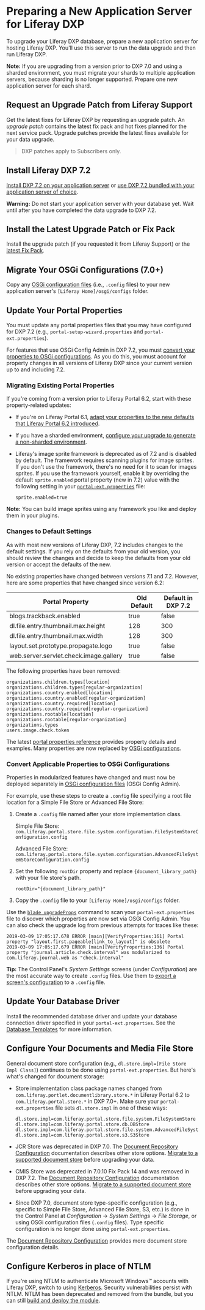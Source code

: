 # Preparing a New Application Server for Liferay DXP

To upgrade your Liferay DXP database, prepare a new application server for hosting Liferay DXP. You'll use this server to run the data upgrade and then run Liferay DXP.

**Note:** If you are upgrading from a version prior to DXP 7.0 and using a sharded environment, you must migrate your shards to multiple application servers, because sharding is no longer supported. Prepare one new application server for each shard.

## Request an Upgrade Patch from Liferay Support

Get the latest fixes for Liferay DXP by requesting an upgrade patch. An *upgrade patch* contains the latest fix pack and hot fixes planned for the next service pack. Upgrade patches provide the latest fixes available for your data upgrade.

> DXP patches apply to Subscribers only.

## Install Liferay DXP 7.2

[Install DXP 7.2 on your application server](/docs/7-2/deploy/-/knowledge_base/d/deploying-product) or [use DXP 7.2 bundled with your application server of choice](/docs/7-2/deploy/-/knowledge_base/d/installing-product). 

**Warning:** Do not start your application server with your database yet. Wait until after you have completed the data upgrade to DXP 7.2. 

## Install the Latest Upgrade Patch or Fix Pack

Install the upgrade patch (if you requested it from Liferay Support) or the [latest Fix Pack](https://help.liferay.com/hc/en-us/articles/360028810452-Patching-Liferay-DXP). 

## Migrate Your OSGi Configurations (7.0+)

Copy any [OSGi configuration files](/docs/7-2/user/-/knowledge_base/u/understanding-system-configuration-files) (i.e., `.config` files) to your new application server's `[Liferay Home]/osgi/configs` folder. 

## Update Your Portal Properties 

You must update any portal properties files that you may have configured for DXP 7.2 (e.g., `portal-setup-wizard.properties` and `portal-ext.properties`).

For features that use OSGi Config Admin in DXP 7.2, you must [convert your properties to OSGi configurations](#convert-applicable-properties-to-osgi-configurations). As you do this, you must account for property changes in all versions of Liferay DXP since your current version up to and including 7.2.

### Migrating Existing Portal Properties 

If you're coming from a version prior to Liferay Portal 6.2, start with these
property-related updates:

- If you're on Liferay Portal 6.1, [adapt your properties to the new defaults that Liferay Portal 6.2 introduced](/docs/6-2/deploy/-/knowledge_base/d/upgrading-liferay#review-the-liferay-6). 

- If you have a sharded environment, [configure your upgrade to generate a non-sharded environment](./97-upgrading-a-sharded-environment.md).

- Liferay's image sprite framework is deprecated as of 7.2 and is disabled by default. The framework requires scanning plugins for image sprites. If you don't use the framework, there's no need for it to scan for images sprites. If you use the framework yourself, enable it by overriding the default `sprite.enabled` portal property (new in 7.2) value with the following setting in your [`portal-ext.properties`](/docs/7-2/deploy/-/knowledge_base/d/portal-properties) file: 

    ```properties
    sprite.enabled=true
    ```

**Note:** You can build image sprites using any framework you like and deploy them in your plugins. 

### Changes to Default Settings

As with most new versions of Liferay DXP, 7.2 includes changes to the default settings. If you rely on the defaults from your old version, you should review the changes and decide to keep the defaults from your old version or accept the defaults of the new.

No existing properties have changed between versions 7.1 and 7.2. However, here are some properties that have changed since version 6.2: 

| **Portal Property** | **Old Default** | **Default in DXP 7.2** |
| --- | --- | --- |
| blogs.trackback.enabled | true | false |
| dl.file.entry.thumbnail.max.height | 128 | 300 |
| dl.file.entry.thumbnail.max.width | 128 | 300 |
| layout.set.prototype.propagate.logo | true | false |
| web.server.servlet.check.image.gallery | true | false |

The following properties have been removed:

```properties
organizations.children.types[location]
organizations.children.types[regular-organization]
organizations.country.enabled[location]
organizations.country.enabled[regular-organization]
organizations.country.required[location]
organizations.country.required[regular-organization]
organizations.rootable[location]
organizations.rootable[regular-organization]
organizations.types
users.image.check.token
```

The latest [portal properties reference](https://docs.liferay.com/dxp/portal/7.2-latest/propertiesdoc/portal.properties.html) provides property details and examples. Many properties are now replaced by [OSGi configurations](/docs/7-2/user/-/knowledge_base/u/system-settings#exporting-and-importing-configurations). 

### Convert Applicable Properties to OSGi Configurations 

Properties in modularized features have changed and must now be deployed separately in [OSGi configuration files](/docs/7-2/user/-/knowledge_base/u/system-settings#exporting-and-importing-configurations) (OSGi Config Admin).

For example, use these steps to create a `.config` file specifying a root file location for a Simple File Store or Advanced File Store:
 
1. Create a `.config` file named after your store implementation class.

    Simple File Store: 
    `com.liferay.portal.store.file.system.configuration.FileSystemStoreConfiguration.config`

    Advanced File Store:
    `com.liferay.portal.store.file.system.configuration.AdvancedFileSystemStoreConfiguration.config`

1. Set the following `rootDir` property and replace `{document_library_path}` with  your file store's path.

    ```properties
    rootDir="{document_library_path}"
    ```

1. Copy the `.config` file to your `[Liferay Home]/osgi/configs` folder.

Use the [`blade upgradeProps`](/docs/7-2/reference/-/knowledge_base/r/blade-cli) command to scan your `portal-ext.properties` file to discover which properties are now set via OSGi Config Admin. You can also check the upgrade log from previous attempts for traces like these:

```
2019-03-09 17:05:17.678 ERROR [main][VerifyProperties:161] Portal property "layout.first.pageable[link_to_layout]" is obsolete
2019-03-09 17:05:17.679 ERROR [main][VerifyProperties:136] Portal property "journal.article.check.interval" was modularized to com.liferay.journal.web as "check.interval"
```

**Tip:** The Control Panel's _System Settings_ screens (under _Configuration_) are the most accurate way to create `.config` files. Use them to [export a screen's configuration](/docs/7-2/user/-/knowledge_base/u/system-settings#exporting-and-importing-configurations) to a `.config` file. 

## Update Your Database Driver 

Install the recommended database driver and update your database connection driver specified in your `portal-ext.properties`. See the [Database Templates](/docs/7-2/deploy/-/knowledge_base/d/database-templates) for more information. 

## Configure Your Documents and Media File Store 

General document store configuration (e.g., `dl.store.impl=[File Store Impl Class]`) continues to be done using `portal-ext.properties`. But here's what's changed for document storage:

- Store implementation class package names changed from `com.liferay.portlet.documentlibrary.store.*` in Liferay Portal 6.2 to `com.liferay.portal.store.*` in DXP 7.0+. Make sure your `portal-ext.properties` file sets `dl.store.impl` in one of these ways:

    ```properties
    dl.store.impl=com.liferay.portal.store.file.system.FileSystemStore
    dl.store.impl=com.liferay.portal.store.db.DBStore
    dl.store.impl=com.liferay.portal.store.file.system.AdvancedFileSystemStore
    dl.store.impl=com.liferay.portal.store.s3.S3Store
    ```

- JCR Store was deprecated in DXP 7.0. The [Document Repository Configuration](/docs/7-2/deploy/-/knowledge_base/d/document-repository-configuration) documentation describes other store options. [Migrate to a supported document store](/docs/7-2/user/-/knowledge_base/u/server-administration) before upgrading your data. 

- CMIS Store was deprecated in 7.0.10 Fix Pack 14 and was removed in DXP 7.2. The [Document Repository Configuration](/docs/7-2/deploy/-/knowledge_base/d/document-repository-configuration) documentation describes other store options. [Migrate to a supported document store](/docs/7-2/user/-/knowledge_base/u/server-administration) before upgrading your data. 

- Since DXP 7.0, document store type-specific configuration (e.g., specific to Simple File Store, Advanced File Store, S3, etc.) is done in the Control Panel at _Configuration_ → _System Settings_ → _File Storage_, or using OSGi configuration files (`.config` files). Type specific configuration is no longer done using `portal-ext.properties`. 

The [Document Repository Configuration](/docs/7-2/deploy/-/knowledge_base/d/document-repository-configuration) provides more document store configuration details. 

## Configure Kerberos in place of NTLM 

If you're using NTLM to authenticate Microsoft Windows™ accounts with Liferay DXP, switch to using [Kerberos](/docs/7-2/deploy/-/knowledge_base/d/authenticating-with-kerberos). Security vulnerabilities persist with NTLM. NTLM has been deprecated and removed from the bundle, but you can still [build and deploy the module](https://github.com/liferay/liferay-portal/tree/7.2.x/modules/apps/portal-security-sso-ntlm).
